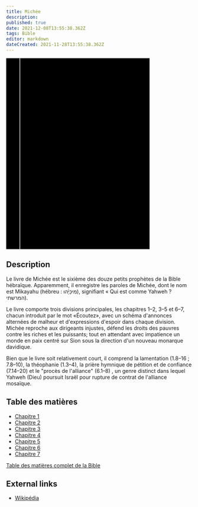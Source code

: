 ```yaml
---
title: Michée
description: 
published: true
date: 2021-12-08T13:55:38.362Z
tags: Bible
editor: markdown
dateCreated: 2021-11-28T13:55:38.362Z
---
```


<div class="urantiapedia-book-front urantiapedia-book-bible">
<svg xmlns="http://www.w3.org/2000/svg"
	width="102.6mm" height="136.8mm"
	viewBox="0 0 102.6 136.8" version="1.1">
	<g transform="translate(-7,-5)">
		<rect width="9.6" height="136.8" x="7" y="5" />
		<rect width="96.9" height="136.8" x="17" y="5" />
		<text style="font-size:5px" x="61" y="22">LA BIBLE</text>
		<text style="font-size:4px" x="61" y="125">French Louis Segond Bible, 1910</text>
		<text style="font-size:9px" x="61" y="60">Michée</text>
	</g>
</svg>
</div>

## Description


Le livre de Michée est le sixième des douze petits prophètes de la Bible hébraïque. Apparemment, il enregistre les paroles de Michée, dont le nom est Mikayahu (hébreu : מִיכָיָ֫הוּ), signifiant « Qui est comme Yahweh ? המרשתי). 

Le livre comporte trois divisions principales, les chapitres 1–2, 3–5 et 6–7, chacun introduit par le mot «Écoutez», avec un schéma d'annonces alternées de malheur et d'expressions d'espoir dans chaque division. Michée reproche aux dirigeants injustes, défend les droits des pauvres contre les riches et les puissants; tout en attendant avec impatience un monde en paix centré sur Sion sous la direction d'un nouveau monarque davidique.

Bien que le livre soit relativement court, il comprend la lamentation (1.8–16 ; 7.8–10), la théophanie (1.3–4), la prière hymnique de pétition et de confiance (7.14–20) et le "procès de l'alliance" (6.1–8) , un genre distinct dans lequel Yahweh (Dieu) poursuit Israël pour rupture de contrat de l'alliance mosaïque. 

## Table des matières

- [Chapitre 1](/fr/Bible/Micah/1)
- [Chapitre 2](/fr/Bible/Micah/2)
- [Chapitre 3](/fr/Bible/Micah/3)
- [Chapitre 4](/fr/Bible/Micah/4)
- [Chapitre 5](/fr/Bible/Micah/5)
- [Chapitre 6](/fr/Bible/Micah/6)
- [Chapitre 7](/fr/Bible/Micah/7)


[Table des matières complet de la Bible](/fr/index/bible)


## External links

- [Wikipédia](https://en.wikipedia.org/wiki/Book_of_Micah)